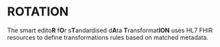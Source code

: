 # ROTATION
The smart edito**R** f**O**r s**T**andardised d**A**ta **T**ransformat**ION** uses HL7 FHIR resources to define transformations rules based on matched metadata.

